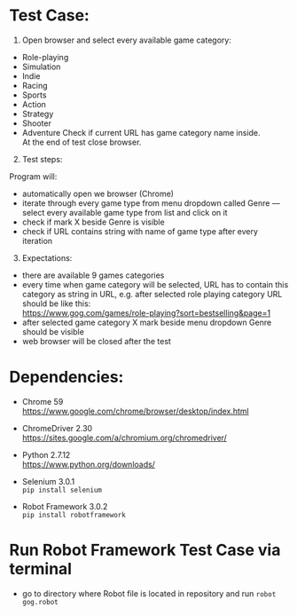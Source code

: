 # Test Case:

1. Open browser and select every available game category:  
  - Role-playing  
  - Simulation  
  - Indie  
  - Racing  
- Sports  
- Action  
- Strategy  
- Shooter  
- Adventure 
Check if current URL has game category name inside.    
At the end of test close browser.

2. Test steps: 

Program will:  
- automatically open we browser (Chrome)  
- iterate through every game type from menu dropdown called Genre — select every available game type from list and click on it  
- check if mark X beside Genre is visible  
- check if URL contains string with name of game type after every iteration  
3. Expectations:  
- there are available 9 games categories  
- every time when game category will be selected, URL has to contain this category as string in URL, e.g. after selected role playing category URL should be like this:  
https://www.gog.com/games/role-playing?sort=bestselling&page=1  
- after selected game category X mark beside menu dropdown Genre should be visible  
- web browser will be closed after the test 


# Dependencies:
- Chrome 59
https://www.google.com/chrome/browser/desktop/index.html

- ChromeDriver 2.30  
https://sites.google.com/a/chromium.org/chromedriver/

- Python 2.7.12    
https://www.python.org/downloads/

- Selenium 3.0.1   
<code>pip install selenium</code>  

- Robot Framework 3.0.2  
<code>pip install robotframework</code>  


# Run Robot Framework Test Case via terminal
- go to directory where Robot file is located in repository and run <code>robot gog.robot</code>

